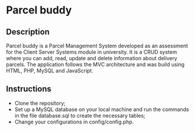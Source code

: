 # Parcel buddy


## Description
Parcel buddy is a Parcel Management System developed as an assessment
for the Client Server Systems module in university.
It is a CRUD system where you can add, read, update and delete 
information about delivery parcels. 
The application follows the MVC architecture and was build using HTML,
PHP, MySQL and JavaScript.


## Instructions
- Clone the repository;
- Set up a MySQL database on your local machine and 
run the commands in the file database.sql to create
the necessary tables;
- Change your configurations in config/config.php.
